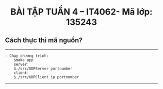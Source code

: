 # <h1 align="center">BÀI TẬP TUẦN 4 – IT4062- Mã lớp: 135243</h1>

## Cách thực thi mã nguồn?

---

```terminal
- Chạy chương trình:
    $make app
    server:
    $./src/UDPServer portnumber
    client:
    $./src/UDPClient ip portnumber
```

---
